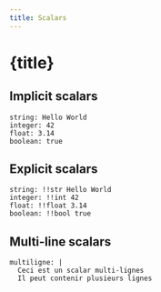 ```yaml
---
title: Scalars
---
```

# {title}

## Implicit scalars

```
string: Hello World
integer: 42
float: 3.14
boolean: true
```

## Explicit scalars

```
string: !!str Hello World
integer: !!int 42
float: !!float 3.14
boolean: !!bool true
```

## Multi-line scalars

```
multiligne: |
  Ceci est un scalar multi-lignes
  Il peut contenir plusieurs lignes
```